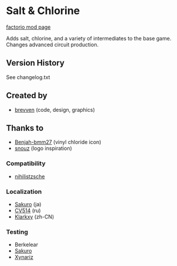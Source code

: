 # Salt & Chlorine

[factorio mod page](https://mods.factorio.com/mod/bzchlorine)

Adds salt, chlorine, and a variety of intermediates to the base game. Changes advanced circuit production.

## Version History
See changelog.txt

## Created by

- [brevven](https://mods.factorio.com/user/brevven) (code, design, graphics)

## Thanks to 
- [Benjah-bmm27](https://commons.wikimedia.org/wiki/File:Vinyl-chloride-3D-vdW.png) (vinyl chloride icon)
- [snouz](https://github.com/snouz) (logo inspiration)

### Compatibility
- [nihilistzsche](https://github.com/nihilistzsche)

### Localization

- [Sakuro](https://github.com/sakuro) (ja)
- [CV514](https://github.com/CV514) (ru)
- [Klarkxy](https://github.com/klarkxy) (zh-CN)

### Testing
- Berkelear
- [Sakuro](https://github.com/sakuro)
- [Xynariz](https://github.com/Xynariz)



